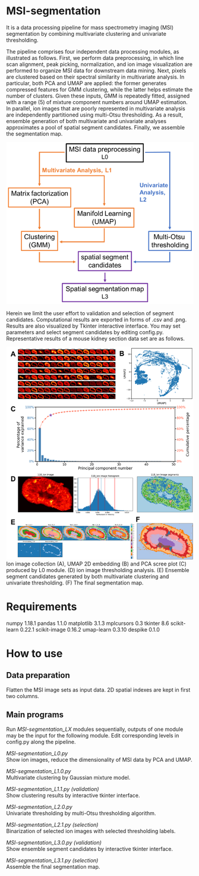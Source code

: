 # MSI-segmentation

It is a data processing pipeline for mass spectrometry imaging (MSI) segmentation by combining multivariate clustering and univariate thresholding. 

The pipeline comprises four independent data processing modules, as illustrated as follows. First, we perform data preprocessing, in which line scan alignment, peak picking, normalization, and ion image visualization are performed to organize MSI data for downstream data mining. Next, pixels are clustered based on their spectral similarity in multivariate analysis. In particular, both PCA and UMAP are applied: the former generates compressed features for GMM clustering, while the latter helps estimate the number of clusters. Given these inputs, GMM is repeatedly fitted, assigned with a range (5) of mixture component numbers around UMAP estimation. In parallel, ion images that are poorly represented in multivariate analysis are independently partitioned using multi-Otsu thresholding. As a result, ensemble generation of both multivariate and univariate analyses approximates a pool of spatial segment candidates. Finally, we assemble the segmentation map. 

<div align="center">
<img src="images/image1.png" width="600">
</div>

Herein we limit the user effort to validation and selection of segment candidates. Computational results are exported in forms of .csv and .png. Results are also visualized by Tkinter interactive interface. You may set parameters and select segment candidates by editing config.py. Representative results of a mouse kidney section data set are as follows. 

<div align="center">
<img src="images/image2.png" width="600">
</div>
Ion image collection (A), UMAP 2D embedding (B) and PCA scree plot (C) produced by L0 module. (D) ion image thresholding analysis. (E) Ensemble segment candidates generated by both multivariate clustering and univariate thresholding. (F) The final segmentation map. 

# Requirements
numpy 1.18.1
pandas 1.1.0
matplotlib 3.1.3
mplcursors 0.3
tkinter 8.6
scikit-learn 0.22.1
scikit-image 0.16.2
umap-learn 0.3.10
despike 0.1.0

# How to use 
## Data preparation
Flatten the MSI image sets as input data. 2D spatial indexes are kept in first two columns. 

## Main programs
Run *MSI-segmentation_LX* modules sequentially, outputs of one module may be the input for the following module. Edit corresponding levels in config.py along the pipeline. 

*MSI-segmentation_L0.py*<br>
Show ion images, reduce the dimensionality of MSI data by PCA and UMAP. 

*MSI-segmentation_L1.0.py*<br>
Multivariate clustering by Gaussian mixture model.

*MSI-segmentation_L1.1.py (validation)*<br>
Show clustering results by interactive tkinter interface. 

*MSI-segmentation_L2.0.py*<br>
Univariate thresholding by multi-Otsu thresholding algorithm.

*MSI-segmentation_L2.1.py (selection)*<br>
Binarization of selected ion images with selected thresholding labels. 

*MSI-segmentation_L3.0.py (validation)*<br>
Show ensemble segment candidates by interactive tkinter interface. 

*MSI-segmentation_L3.1.py (selection)*<br>
Assemble the final segmentation map. 


